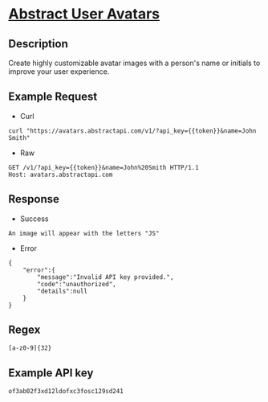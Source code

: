 # [Abstract User Avatars](https://www.abstractapi.com/api/user-avatar-api)

## __Description__
Create highly customizable avatar images with a person's name or initials to improve your user experience.

## __Example Request__
* Curl
```
curl "https://avatars.abstractapi.com/v1/?api_key={{token}}&name=John Smith"
```

* Raw
```
GET /v1/?api_key={{token}}&name=John%20Smith HTTP/1.1
Host: avatars.abstractapi.com
```

## __Response__
* Success
```
An image will appear with the letters "JS"
```
* Error
```
{
    "error":{
        "message":"Invalid API key provided.",
        "code":"unauthorized",
        "details":null
    }
}
```

## __Regex__
```
[a-z0-9]{32}
```

## __Example API key__
```
of3ab02f3xd12ldofxc3fosc129sd241
```
